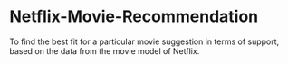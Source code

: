 # Netflix-Movie-Recommendation
To find the best fit for a particular movie suggestion in terms of support, based on the data from the movie model of Netflix.
